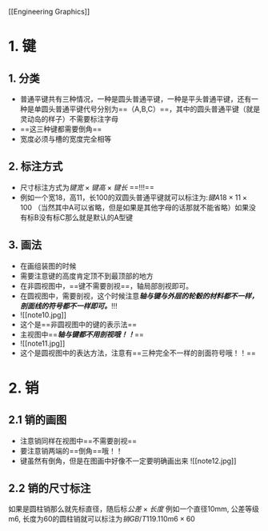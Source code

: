 [[Engineering Graphics]]
# 1. 键
## 1. 分类
- 普通平键共有三种情况，一种是圆头普通平键，一种是平头普通平键，还有一种是单圆头普通平键代号分别为==（A,B,C）==，其中的圆头普通平键（就是灵动岛的样子）不需要标注字母
- ==这三种键都需要倒角==
- 宽度必须与槽的宽度完全相等
## 2. 标注方式
- 尺寸标注方式为$键宽×键高×键长$ ==!!!== 
- 例如一个宽18，高11，长100的双圆头普通平键就可以标注为:$键 A18×11×100$ （当然其中A可以省略，但是如果是其他字母的话那就不能省略）如果没有标B没有标C那么就是默认的A型键
## 3. 画法
- 在画组装图的时候
- 需要注意键的高度肯定顶不到最顶部的地方
- 在非圆视图中，==键不需要剖视==，轴局部剖视即可。
- 在圆视图中，需要剖视，这个时候注意***轴与键与外层的轮毂的材料都不一样，剖面线的符号都不一样即可。***!!!
- ![[note10.jpg]]
- 这个是==非圆视图中的键的表示法==
- 主视图中==***轴与键都不用剖视哦！！***== 
- ![[note11.jpg]]
- 这个是圆视图中的表达方法，注意有==三种完全不一样的剖面符号哦！！==
# 2. 销
## 2.1 销的画图
- 注意销同样在视图中==不需要剖视==
- 要注意销两端的==倒角==哦！！
- 键虽然有倒角，但是在图画中好像不一定要明确画出来
![[note12.jpg]]
## 2.2 销的尺寸标注
如果是圆柱销那么就先标直径，随后标$公差×长度$ 例如一个直径10mm, 公差等级m6, 长度为60的圆柱销就可以标注为$销{  }GB/T119.1{ }10{ }m6×60$ 

